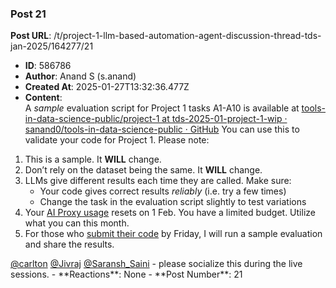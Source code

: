 ### Post 21
**Post URL**: /t/project-1-llm-based-automation-agent-discussion-thread-tds-jan-2025/164277/21
- **ID**: 586786
- **Author**: Anand S (s.anand)
- **Created At**: 2025-01-27T13:32:36.477Z
- **Content**:  
  A <em>sample</em> evaluation script for Project 1 tasks A1-A10 is available at <a href="https://github.com/sanand0/tools-in-data-science-public/tree/tds-2025-01-project-1-wip/project-1" class="inline-onebox">tools-in-data-science-public/project-1 at tds-2025-01-project-1-wip · sanand0/tools-in-data-science-public · GitHub</a>
You can use this to validate your code for Project 1.
Please note:
<ol>
<li>This is a sample. It <strong>WILL</strong> change.</li>
<li>Don’t rely on the dataset being the same. It <strong>WILL</strong> change.</li>
<li>LLMs give different results each time they are called. Make sure:
<ul>
<li>Your code gives correct results <em>reliably</em> (i.e. try a few times)</li>
<li>Change the task in the evaluation script slightly to test variations</li>
</ul>
</li>
<li>Your <a href="https://aiproxy.sanand.workers.dev/">AI Proxy usage</a> resets on 1 Feb. You have a limited budget. Utilize what you can this month.</li>
<li>For those who <a href="https://docs.google.com/forms/d/e/1FAIpQLSdOaljgV-INdbKrPotV9OMUKV01QVaFEfcnr5dAxBZqM4x37g/viewform?usp=dialog">submit their code</a> by Friday, I will run a sample evaluation and share the results.</li>
</ol>
<a class="mention" href="/u/carlton">@carlton</a> <a class="mention" href="/u/jivraj">@Jivraj</a> <a class="mention" href="/u/saransh_saini">@Saransh_Saini</a> - please socialize this during the live sessions.
- **Reactions**: None
- **Post Number**: 21

